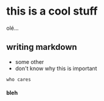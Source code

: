 # this is a cool stuff

olé...

## writing markdown

- some other 
- don't know why this is important


```
who cares
```

#### bleh
